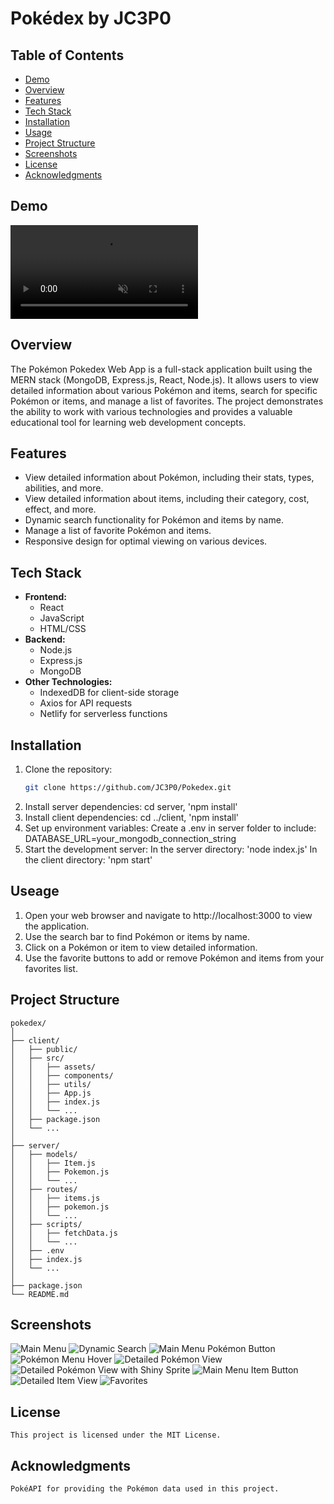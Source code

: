 # Pokédex by JC3P0

## Table of Contents
- [Demo](#demo)
- [Overview](#overview)
- [Features](#features)
- [Tech Stack](#tech-stack)
- [Installation](#installation)
- [Usage](#usage)
- [Project Structure](#project-structure)
- [Screenshots](#screenshots)
- [License](#license)
- [Acknowledgments](#Acknowledgments)

## Demo
<video loop autoplay muted playsinline controls>
  <source src="screenshots/demo.mp4" type="video/mp4">
  Your browser does not support the video tag.
</video>

## Overview
The Pokémon Pokedex Web App is a full-stack application built using the MERN stack (MongoDB, Express.js, React, Node.js). It allows users to view detailed information about various Pokémon and items, search for specific Pokémon or items, and manage a list of favorites. The project demonstrates the ability to work with various technologies and provides a valuable educational tool for learning web development concepts.

## Features
- View detailed information about Pokémon, including their stats, types, abilities, and more.
- View detailed information about items, including their category, cost, effect, and more.
- Dynamic search functionality for Pokémon and items by name.
- Manage a list of favorite Pokémon and items.
- Responsive design for optimal viewing on various devices.

## Tech Stack
- **Frontend:**
  - React
  - JavaScript
  - HTML/CSS
- **Backend:**
  - Node.js
  - Express.js
  - MongoDB
- **Other Technologies:**
  - IndexedDB for client-side storage
  - Axios for API requests
  - Netlify for serverless functions

## Installation
1. Clone the repository:
   ```bash
   git clone https://github.com/JC3P0/Pokedex.git
2. Install server dependencies:
    cd server,
    'npm install'
3. Install client dependencies:
    cd ../client,
    'npm install'
4. Set up environment variables:
    Create a .env in server folder to include: DATABASE_URL=your_mongodb_connection_string
5. Start the development server:
    In the server directory:
        'node index.js'
    In the client directory:
        'npm start'

## Useage
1. Open your web browser and navigate to http://localhost:3000 to view the application.
2. Use the search bar to find Pokémon or items by name.
3. Click on a Pokémon or item to view detailed information.
4. Use the favorite buttons to add or remove Pokémon and items from your favorites list.

## Project Structure
    pokedex/
    │
    ├── client/
    │   ├── public/
    │   ├── src/
    │   │   ├── assets/
    │   │   ├── components/
    │   │   ├── utils/
    │   │   ├── App.js
    │   │   ├── index.js
    │   │   └── ...
    │   ├── package.json
    │   └── ...
    │
    ├── server/
    │   ├── models/
    │   │   ├── Item.js
    │   │   ├── Pokemon.js
    │   │   └── ...
    │   ├── routes/
    │   │   ├── items.js
    │   │   ├── pokemon.js
    │   │   └── ...
    │   ├── scripts/
    │   │   ├── fetchData.js
    │   │   └── ...
    │   ├── .env
    │   ├── index.js
    │   └── ...
    │   
    ├── package.json
    └── README.md

## Screenshots
![Main Menu](screenshots/mainMenu.png)
![Dynamic Search](screenshots/dynamicSearch.png)
![Main Menu Pokémon Button](screenshots/mainMenuPokemonButton.png)
![Pokémon Menu Hover](screenshots/pokemonMenuHover.png)
![Detailed Pokémon View](screenshots/detailedPokemonView.png)
![Detailed Pokémon View with Shiny Sprite](screenshots/detailedPokemonViewShinySprite.png)
![Main Menu Item Button](screenshots/mainMenuItemButton.png)
![Detailed Item View](screenshots/detailedItemView.png)
![Favorites](screenshots/favorites.png)



## License
    This project is licensed under the MIT License.
    
## Acknowledgments
    PokéAPI for providing the Pokémon data used in this project.
